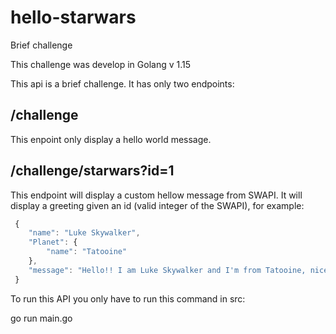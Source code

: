 # hello-starwars
Brief challenge 

This challenge was develop in Golang v 1.15


This api is a brief challenge. It has only two endpoints: 

## /challenge
This enpoint only display a hello world message.

## /challenge/starwars?id=1
This endpoint will display a custom hellow message from SWAPI. It will display a greeting given an id (valid integer of the SWAPI), for example: 

```javascript
 {
    "name": "Luke Skywalker",
    "Planet": {
        "name": "Tatooine"
    },
    "message": "Hello!! I am Luke Skywalker and I'm from Tatooine, nice to meet you!"
 }

```

To run this API you only have to run this command in src: 

go run main.go
